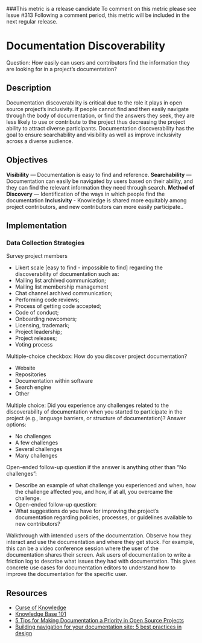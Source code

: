 ###This metric is a release candidate To comment on this metric please see Issue #313 Following a comment period, this metric will be included in the next regular release.

# Documentation Discoverability 
Question: How easily can users and contributors find the information they are looking for in a project’s documentation?
## Description
Documentation discoverability is critical due to the role it plays in open source project’s inclusivity. If people cannot find and then easily navigate through the body of documentation, or find the answers they seek, they are less likely to use or contribute to the project thus decreasing the project ability to attract diverse participants. Documentation discoverability has the goal to ensure searchability and visibility as well as improve inclusivity across a diverse audience.
## Objectives
**Visibility** — Documentation is easy to find and reference.
**Searchability** — Documentation can easily be navigated by users based on their ability, and they can find the relevant information they need through search.
**Method of Discovery** — Identification of the ways in which people find the documentation
**Inclusivity** - Knowledge is shared more equitably among project contributors, and new contributors can more easily participate..
## Implementation
### Data Collection Strategies


Survey project members
- Likert scale [easy to find - impossible to find] regarding the discoverability of documentation such as:
 - Mailing list archived communication; 
 - Mailing list membership management 
 - Chat channel archived communication; 
 - Performing code reviews; 
 - Process of getting code accepted; 
 - Code of conduct; 
 - Onboarding newcomers; 
 - Licensing, trademark; 
 - Project leadership; 
 - Project releases; 
 - Voting process

Multiple-choice checkbox: How do you discover project documentation? 
- Website 
- Repositories 
- Documentation within software 
- Search engine
- Other

Multiple choice: Did you experience any challenges related to the discoverability of documentation when you started to participate in the project (e.g., language barriers, or structure of documentation)?
Answer options: 
- No challenges
- A few challenges
- Several challenges
- Many challenges

Open-ended follow-up question if the answer is anything other than “No challenges”: 
- Describe an example of what challenge you experienced and when, how the challenge affected you, and how, if at all, you overcame the challenge.
- Open-ended follow-up question: 
 - What suggestions do you have for improving the project’s documentation regarding policies, processes, or guidelines available to new contributors? 

Walkthrough with intended users of the documentation. Observe how they interact and use the documentation and where they get stuck. For example, this can be a video conference session where the user of the documentation shares their screen. 
Ask users of documentation to write a friction log to describe what issues they had with documentation. This gives concrete use cases for documentation editors to understand how to improve the documentation for the specific user.

## Resources

- [Curse of Knowledge](https://en.wikipedia.org/wiki/Curse_of_knowledge)
- [Knowledge Base 101](https://www.helpscout.com/playlists/knowledge-base/)
- [5 Tips for Making Documentation a Priority in Open Source Projects](https://opensource.com/article/20/8/documentation-open-source-projects) 
- [Building navigation for your documentation site: 5 best practices in design](https://idratherbewriting.com/files/doc-navigation-wtd/design-principles-for-doc-navigation/) 
